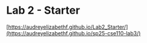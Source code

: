 # Lab 2 - Starter

[https://audreyelizabethf.github.io/Lab2_Starter/](https://audreyelizabethf.github.io/sp25-cse110-lab3/)
